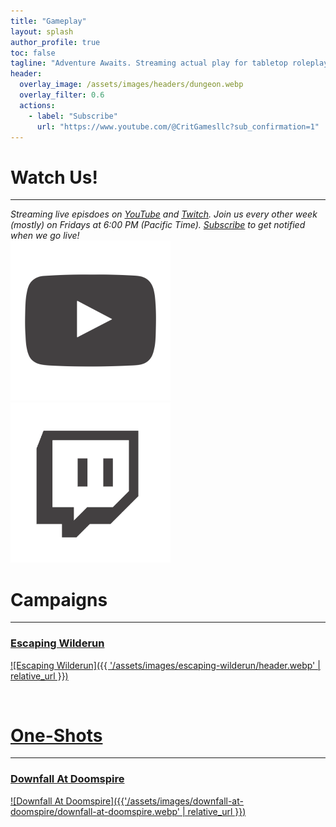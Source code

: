 ```yaml
---
title: "Gameplay"
layout: splash
author_profile: true
toc: false
tagline: "Adventure Awaits. Streaming actual play for tabletop roleplaying games. Game On!"
header:
  overlay_image: /assets/images/headers/dungeon.webp
  overlay_filter: 0.6
  actions:
    - label: "Subscribe"
      url: "https://www.youtube.com/@CritGamesllc?sub_confirmation=1"
---
```

# Watch Us!
---
*Streaming live episdoes on [YouTube](http://youtube.critgames.com) and [Twitch](http://twitch.critgames.com). Join us every other week (mostly) on Fridays at 6:00 PM (Pacific Time). [Subscribe](https://www.youtube.com/@CritGamesllc?sub_confirmation=1) to get notified when we go live!*
<br />
[<img alt="YouTube" height="256px" width="256px" src="assets/images/youtube.webp" />](https://www.youtube.com/@CritGamesllc)[<img alt="Twitter" height="256px" width="256px" src="assets/images/twitter.webp" />](https://www.twitch.tv/critgamesllc)

# Campaigns
---
### [Escaping Wilderun](./escaping-wilderun)
<a href="./escaping-wilderun/" title="Escaping Wilderun">![Escaping Wilderun]({{ '/assets/images/escaping-wilderun/header.webp' | relative_url }})</a>

<br />

# [One-Shots](./one-shots)
---
### [Downfall At Doomspire](./one-shots/Downfall-At-Doomspire/)
<a href="./one-shots/Downfall-At-Doomspire/" title="Downfall At Doomspire">![Downfall At Doomspire]({{'/assets/images/downfall-at-doomspire/downfall-at-doomspire.webp' | relative_url }})</a>
